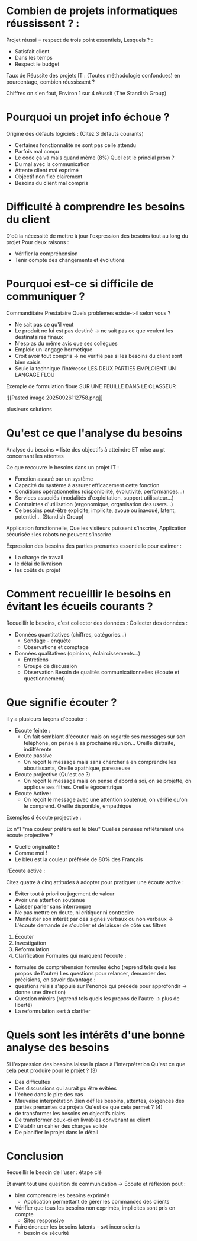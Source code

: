 
# Combien de projets informatiques réussissent ? : 

Projet réussi = respect de trois point essentiels, Lesquels ? : 
- Satisfait client
- Dans les temps
- Respect le budget

Taux de Réussite des projets IT : 
(Toutes méthodologie confondues) en pourcentage, combien réussissent ?

Chiffres on s'en fout, Environ 1 sur 4 réussit 
(The Standish Group)

# Pourquoi un projet info échoue ?

Origine des défauts logiciels : (Citez 3 défauts courants)
- Certaines fonctionnalité ne sont pas celle attendu
- Parfois mal conçu
- Le code ça va mais quand même (8%)
Quel est le princial prbm ?
- Du mal avec la communication
- Attente client mal exprimé
- Objectif non fixé clairement
- Besoins du client mal compris

# Difficulté à comprendre les besoins du client

D'où la nécessité de mettre à jour l'expression des besoins tout au long du projet
Pour deux raisons :
- Vérifier la compréhension
- Tenir compte des changements et évolutions 

# Pourquoi est-ce si difficile de communiquer ?
Commanditaire                                    Prestataire
Quels problèmes existe-t-il selon vous ?
- Ne sait pas ce qu'il veut
- Le produit ne lui est pas destiné -> ne sait pas ce que veulent les destinataires finaux
- N'esp as du même avis que ses collègues
- Emploie un langage hermétique
- Croit avoir tout compris -> ne vérifié pas si les besoins du client sont bien saisis
- Seule la technique l'intéresse
LES DEUX PARTIES EMPLOIENT UN LANGAGE FLOU

Exemple de formulation floue 
SUR UNE FEUILLE DANS LE CLASSEUR 

![[Pasted image 20250926112758.png]]

plusieurs solutions

# Qu'est ce que l'analyse du besoins 

Analyse du besoins = liste des objectifs à atteindre ET mise au pt concernant les attentes

Ce que recouvre le besoins dans un projet IT : 
- Fonction assuré par un système
- Capacité du système à assurer efficacement cette fonction
- Conditions opérationnelles (disponibilité, évolutivité, performances...)
- Services associés (modalités d'exploitation, support utilisateur...)
- Contraintes d'utilisation (ergonomique, organisation des users...)
- Ce besoins peut-être explicite, implicite, avoué ou inavoué, latent, potentiel... (Standish Group)

Application fonctionnelle, 
Que les visiteurs puissent s'inscrire, 
Application sécurisée : les robots ne peuvent s'inscrire

Expression des besoins des parties prenantes essentielle pour estimer :
- La charge de travail
- le délai de livraison
- les coûts du projet

# Comment recueillir le besoins en évitant les écueils courants ?

Recueillir le besoins, c'est collecter des données :
Collecter des données :
- Données quantitatives (chiffres, catégories...)
	- Sondage - enquête
	- Observations et comptage
- Données qualitatives (opinions, éclaircissements...)
	- Entretiens
	- Groupe de discussion
	- Observation
Besoin de qualités communicationnelles (écoute et questionnement)

# Que signifie écouter ?

il y a plusieurs façons d'écouter : 

- Écoute feinte : 
	- On fait semblant d'écouter mais on regarde ses messages sur son téléphone, on pense à sa prochaine réunion... Oreille distraite, indifférente
- Écoute passive
	- On reçoit le message mais sans chercher à en comprendre les aboutissants, Oreille apathique, paresseuse
- Écoute projective (Qu'est ce ?)
	- On reçoit le message mais on pense d'abord à soi, on se projette, on applique ses filtres. Oreille égocentrique 
- Écoute Active :
	- On reçoit le message avec une attention soutenue, on vérifie qu'on le comprend. Oreille disponible, empathique

Exemples d'écoute projective : 

Ex n°1
"ma couleur préféré est le bleu"
Quelles pensées refléteraient une écoute projective ?
- Quelle originalité !
- Comme moi !
- Le bleu est la couleur préférée de 80% des Français


l'Écoute active : 

Citez quatre à cinq attitudes à adopter pour pratiquer une écoute active : 
- Éviter tout à priori ou jugement de valeur
- Avoir une attention soutenue
- Laisser parler sans interrompre 
- Ne pas mettre en doute, ni critiquer ni contredire
- Manifester son intérêt par des signes verbaux ou non verbaux 
-> L'écoute demande de s'oublier et de laisser de côté ses filtres 

1. Écouter
2. Investigation
3. Reformulation
4. Clarification
Formules qui marquent l'écoute : 
- formules de compréhension formules écho (reprend tels quels les propos de l'autre)
Les questions pour relancer, demander des précisions, en savoir davantage : 
- questions relais s'appuie sur l'énoncé qui précède pour approfondir -> donne une direction)
- Question miroirs (reprend tels quels les propos de l'autre -> plus de liberté)
- La reformulation sert à clarifier
# Quels sont les intérêts d'une bonne analyse des besoins

Si l'expression des besoins laisse la place à l'interprétation
Qu'est ce que cela peut produire pour le projet ? (3)
- Des difficultés
- Des discussions qui aurait pu être évitées
- l'échec dans le pire des cas
- Mauvaise interprétation 
Bien déf les besoins, attentes, exigences des parties prenantes du projets
Qu'est ce que cela permet ? (4)
- de transformer les besoins en objectifs clairs
- De transformer ceux-ci en livrables convenant au client
- D'établir un cahier des charges solide
- De planifier le projet dans le détail

# Conclusion

Recueillir le besoin de l'user : étape clé

Et avant tout une question de communication
-> Écoute et réflexion pout :
 - bien comprendre les besoins exprimés 
	 - Application permettant de gérer les commandes des clients
- Vérifier que tous les besoins non exprimés, implicites sont pris en compte
	- Sites responsive
- Faire énoncer les besoins latents - svt inconscients
	- besoin de sécurité